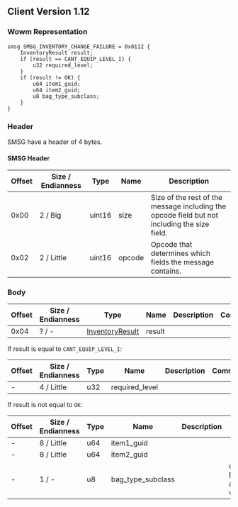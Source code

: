 ## Client Version 1.12

### Wowm Representation
```rust,ignore
smsg SMSG_INVENTORY_CHANGE_FAILURE = 0x0112 {
    InventoryResult result;
    if (result == CANT_EQUIP_LEVEL_I) {
        u32 required_level;
    }
    if (result != OK) {
        u64 item1_guid;
        u64 item2_guid;
        u8 bag_type_subclass;
    }
}
```
### Header

SMSG have a header of 4 bytes.

#### SMSG Header

| Offset | Size / Endianness | Type   | Name   | Description |
| ------ | ----------------- | ------ | ------ | ----------- |
| 0x00   | 2 / Big           | uint16 | size   | Size of the rest of the message including the opcode field but not including the size field.|
| 0x02   | 2 / Little        | uint16 | opcode | Opcode that determines which fields the message contains.|

### Body

| Offset | Size / Endianness | Type | Name | Description | Comment |
| ------ | ----------------- | ---- | ---- | ----------- | ------- |
| 0x04 | ? / - | [InventoryResult](inventoryresult.md) | result |  |  |

If result is equal to `CANT_EQUIP_LEVEL_I`:

| Offset | Size / Endianness | Type | Name | Description | Comment |
| ------ | ----------------- | ---- | ---- | ----------- | ------- |
| - | 4 / Little | u32 | required_level |  |  |

If result is not equal to `OK`:

| Offset | Size / Endianness | Type | Name | Description | Comment |
| ------ | ----------------- | ---- | ---- | ----------- | ------- |
| - | 8 / Little | u64 | item1_guid |  |  |
| - | 8 / Little | u64 | item2_guid |  |  |
| - | 1 / - | u8 | bag_type_subclass |  | cmangos: bag type subclass, used with EQUIP_ERR_EVENT_AUTOEQUIP_BIND_CONFIRM and EQUIP_ERR_ITEM_DOESNT_GO_INTO_BAG2<br/>vmangos sets to 0 |

